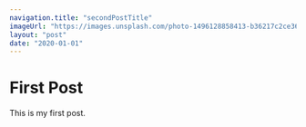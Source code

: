 ```yaml
---
navigation.title: "secondPostTitle"
imageUrl: "https://images.unsplash.com/photo-1496128858413-b36217c2ce36?ixlib=rb-1.2.1&ixid=eyJhcHBfaWQiOjEyMDd9&auto=format&fit=crop&w=1679&q=80"
layout: "post"
date: "2020-01-01"
---
```

# First Post

This is my first post.
